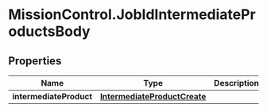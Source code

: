 # MissionControl.JobIdIntermediateProductsBody

## Properties
Name | Type | Description | Notes
------------ | ------------- | ------------- | -------------
**intermediateProduct** | [**IntermediateProductCreate**](IntermediateProductCreate.md) |  | 
